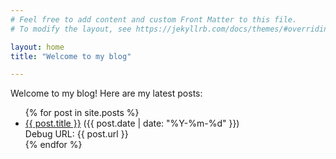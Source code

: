 ```yaml
---
# Feel free to add content and custom Front Matter to this file.
# To modify the layout, see https://jekyllrb.com/docs/themes/#overriding-theme-defaults

layout: home
title: "Welcome to my blog"

---
```

Welcome to my blog! Here are my latest posts:

<ul>
  {% for post in site.posts %}
    <li>
      <a href="{{ post.url | relative_url }}">{{ post.title }}</a> ({{ post.date | date: "%Y-%m-%d" }})
      <br>Debug URL: {{ post.url }}
    </li>
  {% endfor %}
</ul>
